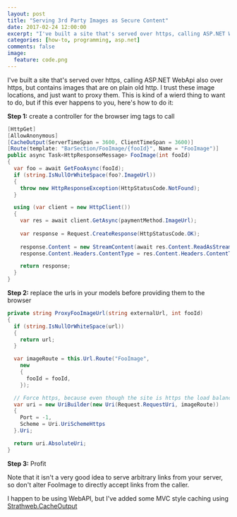 ```yaml
---
layout: post
title: "Serving 3rd Party Images as Secure Content"
date: 2017-02-24 12:00:00
excerpt: "I've built a site that's served over https, calling ASP.NET WebApi also over https, but contains images that are on plain old http. I trust these image locations, and just want to proxy them. This is kind of a wierd thing to want to do, but if this ever happens to you, here's how to do it."
categories: [how-to, programming, asp.net]
comments: false
image:
  feature: code.png
---
```


I've built a site that's served over https, calling ASP.NET WebApi also over https, but contains images that are on plain old http. I trust these image locations, and just want to proxy them. This is kind of a wierd thing to want to do, but if this ever happens to you, here's how to do it:

**Step 1:** create a controller for the browser img tags to call

```csharp
[HttpGet]
[AllowAnonymous]
[CacheOutput(ServerTimeSpan = 3600, ClientTimeSpan = 3600)]
[Route(template: "BarSection/FooImage/{fooId}", Name = "FooImage")]
public async Task<HttpResponseMessage> FooImage(int fooId)
{
  var foo = await GetFooAsync(fooId);
  if (string.IsNullOrWhiteSpace(foo?.ImageUrl))
  {
    throw new HttpResponseException(HttpStatusCode.NotFound);
  }

  using (var client = new HttpClient())
  {
    var res = await client.GetAsync(paymentMethod.ImageUrl);
		
    var response = Request.CreateResponse(HttpStatusCode.OK);
		
	response.Content = new StreamContent(await res.Content.ReadAsStreamAsync());
	response.Content.Headers.ContentType = res.Content.Headers.ContentType;

	return response;
  }
}
```

**Step 2:** replace the urls in your models before providing them to the browser

```csharp
private string ProxyFooImageUrl(string externalUrl, int fooId)
{
  if (string.IsNullOrWhiteSpace(url))
  {
	return url;
  }

  var imageRoute = this.Url.Route("FooImage",
	new
	{
	  fooId = fooId,
	});

  // Force https, because even though the site is https the load balancer may be talking to this app via http
  var uri = new UriBuilder(new Uri(Request.RequestUri, imageRoute))
  {
  	Port = -1,
	Scheme = Uri.UriSchemeHttps
  }.Uri;

  return uri.AbsoluteUri;
}
```

**Step 3:** Profit


Note that it isn't a very good idea to serve arbitrary links from your server, so don't alter FooImage to directly accept links from the caller.

I happen to be using WebAPI, but I've added some MVC style caching using [Strathweb.CacheOutput](https://github.com/filipw/Strathweb.CacheOutput)